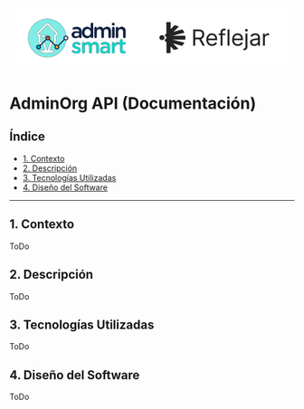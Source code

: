 ![Header](../docs/logo-as.png)
# AdminOrg API (Documentación)

## Índice

* [1. Contexto](#1-contexto)
* [2. Descripción](#2-descripción)
* [3. Tecnologías Utilizadas](#3-tecnologías-utilizadas)
* [4. Diseño del Software](#4-diseño-del-software)

***

## 1. Contexto

ToDo


## 2. Descripción

ToDo

## 3. Tecnologías Utilizadas

ToDo

## 4. Diseño del Software

ToDo